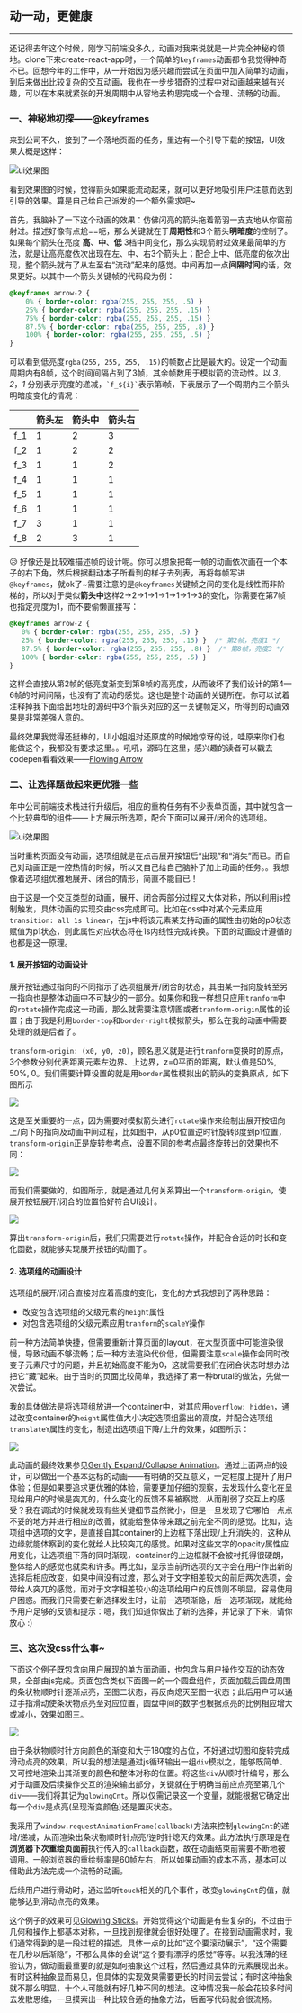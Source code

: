 ## 动一动，更健康
---

还记得去年这个时候，刚学习前端没多久，动画对我来说就是一片完全神秘的领地。clone下来create-react-app时，一个简单的`keyframes`动画都令我觉得神奇不已。回想今年的工作中，从一开始因为感兴趣而尝试在页面中加入简单的动画，到后来做出比较复杂的交互动画，我也在一步步猎奇的过程中对动画越来越有兴趣，可以在本来就紧张的开发周期中从容地去构思完成一个合理、流畅的动画。


### 一、神秘地初探——@keyframes
来到公司不久，接到了一个落地页面的任务，里边有一个引导下载的按钮，UI效果大概是这样：

![ui效果图](images/animation/flowing-arrow-ui.png)

看到效果图的时候，觉得箭头如果能流动起来，就可以更好地吸引用户注意而达到引导的效果。算是自己给自己派发的一个额外需求吧~

首先，我脑补了一下这个动画的效果：仿佛闪亮的箭头拖着箭羽一支支地从你窗前射过。描述好像有点尬==呃，那么关键就在于**周期性**和3个箭头**明暗度**的控制了。如果每个箭头在亮度 **高**、**中**、**低** 3档中间变化，那么实现箭射过效果最简单的方法，就是让高亮度依次出现在左、中、右3个箭头上；配合上中、低亮度的依次出现，整个箭头就有了从左至右“流动”起来的感觉。中间再加一点**间隔时间**的话，效果更好。以其中一个箭头关键帧的代码段为例：
``` css
@keyframes arrow-2 {
    0% { border-color: rgba(255, 255, 255, .5) }
    25% { border-color: rgba(255, 255, 255, .15) }
    75% { border-color: rgba(255, 255, 255, .15) }
    87.5% { border-color: rgba(255, 255, 255, .8) }
    100% { border-color: rgba(255, 255, 255, .5) }
}
```
可以看到低亮度`rgba(255, 255, 255, .15)`的帧数占比是最大的。设定一个动画周期内有8帧，这个时间间隔占到了3帧，其余帧数用于模拟箭的流动性。以 *3*，*2*，*1* 分别表示亮度的递减，`` `f_${i}` ``表示第i帧，下表展示了一个周期内三个箭头明暗度变化的情况：

|     | 箭头左 | 箭头中 | 箭头右 |
| --- | --- | --- | --- |
| f_1 | 1 | 2 | 3 |
| f_2 | 1 | 2 | 2 |
| f_3 | 1 | 1 | 2 |
| f_4 | 1 | 1 | 1 |
| f_5 | 1 | 1 | 1 |
| f_6 | 1 | 1 | 1 |
| f_7 | 3 | 1 | 1 |
| f_8 | 2 | 3 | 1 |

:disappointed_relieved: 好像还是比较难描述帧的设计呢。你可以想象把每一帧的动画依次画在一个本子的右下角，然后根据翻动本子所看到的样子去列表，再将每帧写进`@keyframes`，就ok了~需要注意的是`@keyframes`关键帧之间的变化是线性而非阶梯的，所以对于类似**箭头中**这样2->2->1->1->1->1->1->3的变化，你需要在第7帧也指定亮度为1，而不要偷懒直接写：
 ``` css
 @keyframes arrow-2 {
    0% { border-color: rgba(255, 255, 255, .5) }
    25% { border-color: rgba(255, 255, 255, .15) }  /* 第2帧，亮度1 */
    87.5% { border-color: rgba(255, 255, 255, .8) }  /* 第8帧，亮度3 */
    100% { border-color: rgba(255, 255, 255, .5) }
}
 ```
这样会直接从第2帧的低亮度渐变到第8帧的高亮度，从而破坏了我们设计的第4—6帧的时间间隔，也没有了流动的感觉。这也是整个动画的关键所在。你可以试着注释掉我下面给出地址的源码中3个箭头对应的这一关键帧定义，所得到的动画效果是非常差强人意的。

最终效果我觉得还挺棒的，UI小姐姐对还原度的时候她惊讶的说，哇原来你们也能做这个，我都没有要求这里。。吼吼，源码在这里，感兴趣的读者可以戳去codepen看看效果——[Flowing Arrow](https://codepen.io/xiaodudu/pen/GyNKKL?editors=0100)


### 二、让选择题做起来更优雅一些
年中公司前端技术栈进行升级后，相应的重构任务有不少表单页面，其中就包含一个比较典型的组件——上方展示所选项，配合下面可以展开/闭合的选项组。

![ui效果图](images/animation/expand-collapse-ui.png)

当时重构页面没有动画，选项组就是在点击展开按钮后“出现”和“消失”而已。而自己对动画正是一腔热情的时候，所以又自己给自己脑补了加上动画的任务。。我想像着选项组优雅地展开、闭合的情形，简直不能自已！

由于这是一个交互类型的动画，展开、闭合两部分过程又大体对称，所以利用js控制触发，具体动画的实现交由css完成即可。比如在css中对某个元素应用`transition: all 1s linear`，在js中将该元素某支持动画的属性由初始的p0状态赋值为p1状态，则此属性对应状态将在1s内线性完成转换。下面的动画设计遵循的也都是这一原理。

#### 1. 展开按钮的动画设计

展开按钮通过指向的不同指示了选项组展开/闭合的状态，其由某一指向旋转至另一指向也是整体动画中不可缺少的一部分。如果你和我一样想只应用`tranform`中的`rotate`操作完成这一动画，那么就需要注意切图或者`tranform-origin`属性的设置；由于我是利用`border-top`和`border-right`模拟箭头，那么在我的动画中需要处理的就是后者了。

`transform-origin: (x0, y0, z0)`，顾名思义就是进行`tranform`变换时的原点，3个参数分别代表距离元素左边界、上边界，z=0平面的距离，默认值是50%, 50%, 0。我们需要计算设置的就是用`border`属性模拟出的箭头的变换原点，如下图所示

![](images/animation/transform-origin.png)

这是至关重要的一点，因为需要对模拟箭头进行`rotate`操作来绘制出展开按钮向上/向下的指向及动画中间过程，比如图中，从p0位置逆时针旋转β度到p1位置，`transform-origin`正是旋转参考点，设置不同的参考点最终旋转出的效果也不同：

![](images/animation/rotate.png)

而我们需要做的，如图所示，就是通过几何关系算出一个`transform-origin`，使展开按钮展开/闭合的位置恰好符合UI设计。

![](images/animation/find-transform-origin.png)

算出`transform-origin`后，我们只需要进行`rotate`操作，并配合合适的时长和变化函数，就能够实现展开按钮的动画了。


#### 2. 选项组的动画设计

选项组的展开/闭合直接对应着高度的变化，变化的方式我想到了两种思路：
* 改变包含选项组的父级元素的`height`属性
* 对包含选项组的父级元素应用`tranform`的`scaleY`操作

前一种方法简单快捷，但需要重新计算页面的layout，在大型页面中可能渲染很慢，导致动画不够流畅；后一种方法渲染代价低，但需要注意`scale`操作会同时改变子元素尺寸的问题，并且初始高度不能为0，这就需要我们在闭合状态时想办法把它“藏”起来。由于当时的页面比较简单，我选择了第一种brutal的做法，先做一次尝试。

我的具体做法是将选项组放进一个container中，对其应用`overflow: hidden`，通过改变container的`height`属性值大小决定选项组露出的高度，并配合选项组`translateY`属性的变化，制造出选项组下降/上升的效果，如图所示：

![](images/animation/translate-and-height.png)

此动画的最终效果参见[Gently Expand/Collapse Animation](https://codepen.io/xiaodudu/pen/BJQyNP?editors=0010)。通过上面两点的设计，可以做出一个基本达标的动画——有明确的交互意义，一定程度上提升了用户体验；但是如果要追求更优雅的体验，需要更加仔细的观察，去发现什么变化在呈现给用户的时候是突兀的，什么变化的反馈不易被察觉，从而削弱了交互上的感受？我在调试的时候就发现有些关键细节虽然微小，但是一旦发现了它哪怕一点点不妥的地方并进行相应的改善，就能给整体带来跟之前完全不同的感觉。比如，选项组中选项的文字，是直接自其container的上边框下落出现/上升消失的，这种从边缘就能体察到的变化就给人比较突兀的感觉。如果对这些文字的opacity属性应用变化，让选项组下落的同时渐现，container的上边框就不会被衬托得很硬朗，整体给人的感觉也就柔和许多。再比如，显示当前所选项的文字会在用户作出新的选择后相应改变，如果中间没有过渡，那么对于文字相差较大的前后两次选项，会带给人突兀的感觉，而对于文字相差较小的选项给用户的反馈则不明显，容易使用户困惑。而我们只需要在新选择发生时，让前一选项渐隐，后一选项渐现，就能给予用户足够的反馈和提示：嗯，我们知道你做出了新的选择，并记录了下来，请你放心 :)


### 三、这次没css什么事~
下面这个例子既包含向用户展现的单方面动画，也包含与用户操作交互的动态效果，全部由js完成。页面包含类似下面图一的一个圆盘组件，页面加载后圆盘周围的条状物顺时针逐渐点亮，至图二状态，再反向熄灭至图一状态；此后用户可以通过手指滑动使条状物点亮至对应位置，圆盘中间的数字也根据点亮的比例相应增大或减小，效果如图三。

![](images/animation/turntable.png)

由于条状物顺时针方向颜色的渐变和大于180度的占位，不好通过切图和旋转完成滑动点亮的效果，所以我的想法是通过js循环输出一组`div`模拟之，能够既简单、又可控地渲染出其渐变的颜色和整体对称的位置。将这些`div`从顺时针编号，那么对于动画及后续操作交互的渲染输出部分，关键就在于明确当前应点亮至第几个`div`——我们将其记为`glowingCnt`。所以仅需记录这一个变量，就能根据它确定出每一个`div`是点亮(呈现渐变颜色)还是置灰状态。

我采用了`window.requestAnimationFrame(callback)`方法来控制`glowingCnt`的递增/递减，从而渲染出条状物顺时针点亮/逆时针熄灭的效果。此方法执行原理是在**浏览器下次重绘页面前**执行传入的`callback`函数，故在动画结束前需要不断地被调用。一般浏览器的重绘频率是60帧左右，所以如果动画的成本不高，基本可以借助此方法完成一个流畅的动画。

后续用户进行滑动时，通过监听`touch`相关的几个事件，改变`glowingCnt`的值，就能够达到滑动点亮的效果。

这个例子的效果可见[Glowing Sticks](https://codepen.io/xiaodudu/pen/jYwKog?editors=0010)。开始觉得这个动画是有些复杂的，不过由于几何和操作上都基本对称，一旦找到规律就会很好处理了。在接到动画需求时，我们通常得到的是一段过程的描述，具体一点的比如“这个要滚动展示”，“这个需要在几秒以后渐隐”，不那么具体的会说“这个要有漂浮的感觉”等等。以我浅薄的经验认为，做动画最重要的就是如何抽象这个过程，然后通过具体的元素展现出来。有时这种抽象显而易见，但具体的实现效果需要更长的时间去尝试；有时这种抽象就不那么明显，十个人可能就有好几种不同的想法。这种情况我一般会花较多时间去发散思维，一旦摸索出一种比较合适的抽象方法，后面写代码就会很流畅。



